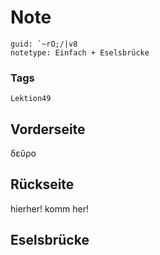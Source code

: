 # Note
```
guid: `~rO;/|v8
notetype: Einfach + Eselsbrücke
```

### Tags
```
Lektion49
```

## Vorderseite
δεῦρο

## Rückseite
hierher! komm her!

## Eselsbrücke

